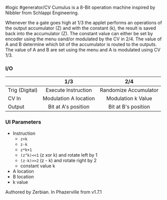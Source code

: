 #logic #generator/CV 
Cumulus is a 8-Bit operation machine inspired by Nibbler from Schlappi Engineering.

Whenever the a gate goes high at 1/3 the applet performs an operations of the output accumulator (Z) and with the constant (k), the result is saved back into the accumulator (Z). The constant value can either be set by encoder using the menu oand/or modulated by the CV in 2/4. The value of A and B determine which bit of the accumulator is routed to the outputs. The value of A and B are set using the menu and A is modulated using CV 1/3.

### I/O

||1/3|2/4|
|---|:-:|:-:|
|Trig (Digital)|Execute Instruction|Randomize Accumulator|
|CV In|Modulation A location|Modulation k Value|
|Output|Bit at A's position|Bit at B's position|

### UI Parameters

- Instruction
	- `z+k`
	- `z-k`
	- `z*k+1`
	- `(z^k)<<1` (z xor k) and rotate left by 1
	- `(z-k)>>2` (z - k) and rotate right by 2
	- constant value k
- A location
- B location
- k value


Authored by Zerbian. In Phazerville from v1.7.1
